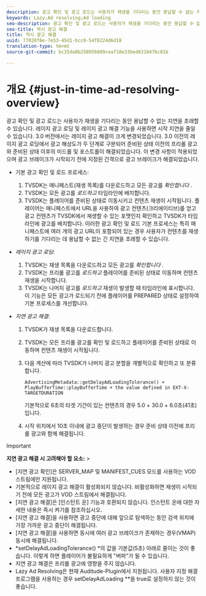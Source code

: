 ```yaml
---
description: 광고 확인 및 광고 로드는 사용자가 재생을 기다리는 동안 용납할 수 없는 지연을 초래할 수 있습니다. 레이지 광고 로딩 및 레이지 광고 해결 기능을 사용하면 시작 지연을 줄일 수 있습니다. 3.0 버전에서는 레이지 광고 해결이 크게 변경되었습니다. 3.0 이전의 레이지 광고 로딩에서 광고 해상도가 두 단계로 구분되어 준비된 상태 이전의 프리롤 광고와 준비된 상태 이후의 미드롤 및 포스트롤이 해결되었습니다. 이 변경 사항이 적용되었으며 광고 브레이크가 시작되기 전에 지정된 간격으로 광고 브레이크가 해결되었습니다.
keywords: Lazy;Ad resolving;Ad loading
seo-description: 광고 확인 및 광고 로드는 사용자가 재생을 기다리는 동안 용납할 수 없는 지연을 초래할 수 있습니다. 레이지 광고 로딩 및 레이지 광고 해결 기능을 사용하면 시작 지연을 줄일 수 있습니다. 3.0 버전에서는 레이지 광고 해결이 크게 변경되었습니다. 3.0 이전의 레이지 광고 로딩에서 광고 해상도가 두 단계로 구분되어 준비된 상태 이전의 프리롤 광고와 준비된 상태 이후의 미드롤 및 포스트롤이 해결되었습니다. 이 변경 사항이 적용되었으며 광고 브레이크가 시작되기 전에 지정된 간격으로 광고 브레이크가 해결되었습니다.
seo-title: 적시 광고 해결
title: 적시 광고 해결
uuid: 77028f6e-7e53-45d1-bcc0-54f8224d6d18
translation-type: tm+mt
source-git-commit: bc35da8b258056809ceaf18e33bed631047bc81b

---
```



# 개요 {#just-in-time-ad-resolving-overview}

광고 확인 및 광고 로드는 사용자가 재생을 기다리는 동안 용납할 수 없는 지연을 초래할 수 있습니다. 레이지 광고 로딩 및 레이지 광고 해결 기능을 사용하면 시작 지연을 줄일 수 있습니다. 3.0 버전에서는 레이지 광고 해결이 크게 변경되었습니다. 3.0 이전의 레이지 광고 로딩에서 광고 해상도가 두 단계로 구분되어 준비된 상태 이전의 프리롤 광고와 준비된 상태 이후의 미드롤 및 포스트롤이 해결되었습니다. 이 변경 사항이 적용되었으며 광고 브레이크가 시작되기 전에 지정된 간격으로 광고 브레이크가 해결되었습니다.

* 기본 광고 확인 및 로드 프로세스:

   1. TVSDK는 매니페스트(재생 목록)를 다운로드하고 모든 광고를 *확인합니다* .
   1. TVSDK는 모든 광고를 *로드하고* 타임라인에 배치합니다.
   1. TVSDK는 플레이어를 준비된 상태로 이동시키고 컨텐츠 재생이 시작됩니다.
   플레이어는 매니페스트에서 URL을 사용하여 광고 컨텐츠(크리에이티브)를 얻고 광고 컨텐츠가 TVSDK에서 재생할 수 있는 포맷인지 확인하고 TVSDK가 타임라인에 광고를 배치합니다. 이러한 광고 확인 및 로드 기본 프로세스는 특히 매니페스트에 여러 개의 광고 URL이 포함되어 있는 경우 사용자가 컨텐츠를 재생하기를 기다리는 데 용납할 수 없는 긴 지연을 초래할 수 있습니다.

* *레이지 광고 로딩*:

   1. TVSDK는 재생 목록을 다운로드하고 모든 광고를 *확인합니다* .
   1. TVSDK는 프리롤 광고를 *로드하고* 플레이어를 준비된 상태로 이동하며 컨텐츠 재생을 시작합니다.
   1. TVSDK는 나머지 광고를 *로드하고* 재생이 발생할 때 타임라인에 표시합니다.
   이 기능은 모든 광고가 로드되기 전에 플레이어를 PREPARED 상태로 설정하여 기본 프로세스를 개선합니다.

* *지연 광고 해결*:

   1. TVSDK가 재생 목록을 다운로드합니다.
   1. TVSDK는 모든 프리롤 광고를 확인 및 로드하고 플레이어를 준비된 상태로 이동하며 컨텐츠 재생이 시작됩니다.
   1. 다음 계산에 따라 TVSDK가 나머지 광고 분할을 개별적으로 확인하고 또 분류합니다.

      `AdvertisingMetadata::getDelayAdLoadingTolerance() + PlayBufferTime::playBufferTime + the value defined in EXT-X-TARGETDURATION`

      기본적으로 6초의 타겟 기간이 있는 컨텐츠의 경우 5.0 + 30.0 + 6.0초(41초)입니다.

   1. 시작 위치에서 10초 이내에 광고 중단이 발생하는 경우 준비 상태 이전에 프리롤 광고와 함께 해결됩니다.

>[!IMPORTANT]
>
>**지연 광고 해결 시 고려해야 할 요소:** >
>* [지연 광고 확인]은 SERVER_MAP 및 MANIFEST_CUES 모드를 사용하는 VOD 스트림에만 지원됩니다.
>* 기본적으로 레이지 광고 해결이 활성화되지 않습니다. 비활성화하면 재생이 시작되기 전에 모든 광고가 VOD 스트림에서 해결됩니다.
>* [지연 광고 해결]은 [인스턴트 온] 기능과 호환되지 않습니다. 인스턴트 온에 대한 자세한 내용은 즉시 켜기를 참조하십시오.
>* [지연 광고 해결]을 사용하면 광고 중단에 대해 앞으로 탐색하는 동안 검색 위치에 가장 가까운 광고 중단이 해결됩니다.
>* [지연 광고 해결]을 사용하면 동시에 여러 광고 브레이크가 존재하는 경우(VMAP) 동시에 해결됩니다.
>* *setDelayAdLoadingTolerance() *의 값을 기본값(5초) 아래로 줄이는 것이 좋습니다. 이렇게 하면 플레이어가 불필요하게 &quot;버퍼&quot;가 될 수 있습니다.
>* 지연 광고 해결은 프리롤 광고에 영향을 주지 않습니다.
>* Lazy Ad Resolving은 현재 Auditude-Plugin에서 지원됩니다. 사용자 지정 해결 프로그램을 사용하는 경우 setDelayAdLoading **&#x200B;을 true로 설정하지 않는 것이 좋습니다.
>


